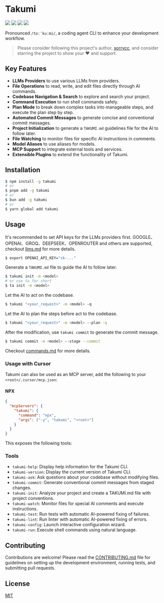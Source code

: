 # Takumi

[![](https://badgen.net/npm/v/takumi)](https://www.npmjs.com/package/takumi) [![](https://badgen.net/npm/dm/takumi)](https://www.npmjs.com/package/takumi) [![](https://github.com/umijs/takumi/actions/workflows/ci.yml/badge.svg)](https://github.com/umijs/takumi/actions/workflows/ci.yml) [![](https://badgen.net/npm/license/takumi)](https://www.npmjs.com/package/takumi)

Pronounced `/tɑːˈkuːmi/`, a coding agent CLI to enhance your development workflow.

> Please consider following this project's author, [sorrycc](https://github.com/sorrycc), and consider starring the project to show your ❤️ and support.

## Key Features

- **LLMs Providers** to use various LLMs from providers.
- **File Operations** to read, write, and edit files directly through AI commands.
- **Codebase Navigation & Search** to explore and search your project.
- **Command Execution** to run shell commands safely.
- **Plan Mode** to break down complex tasks into manageable steps, and execute the plan step by step.
- **Automated Commit Messages** to generate concise and conventional commit messages.
- **Project Initialization** to generate a `TAKUMI.md` guidelines file for the AI to follow later.
- **File Watching** to monitor files for specific AI instructions in comments.
- **Model Aliases** to use aliases for models.
- **MCP Support** to integrate external tools and services.
- **Extensible Plugins** to extend the functionality of Takumi.

## Installation

```bash
$ npm install -g takumi
# or
$ pnpm add -g takumi
# or
$ bun add -g takumi
# or
$ yarn global add takumi
```

## Usage

It's recommended to set API keys for the LLMs providers first. GOOGLE、OPENAI、GROQ、DEEPSEEK、OPENROUTER and others are supported, checkout [llms.md](./docs/llms.md) for more details.

```bash
$ export OPENAI_API_KEY="sk-..."
```

Generate a `TAKUMI.md` file to guide the AI to follow later.

```bash
$ takumi init -m <model>
# or use ta for short
$ ta init -m <model>
```

Let the AI to act on the codebase.

```bash
$ takumi "<your_request>" -m <model> -q
```

Let the AI to plan the steps before act to the codebase.

```bash
$ takumi "<your_request>" -m <model> --plan -q
```

After the modification, use `takumi commit` to generate the commit message.

```bash
$ takumi commit -m <model> --stage --commit
```

Checkout [commands.md](./docs/commands.md) for more details.

### Usage with Cursor

Takumi can also be used as an MCP server, add the following to your `<root>/.cursor/mcp.json`:

#### NPX

```json
{
  "mcpServers": {
    "takumi": {
      "command": "npx",
      "args": ["-y", "takumi", "<root>"]
    }
  }
}
```

This exposes the following tools:

### Tools

- `takumi-help`: Display help information for the Takumi CLI.
- `takumi-version`: Display the current version of Takumi CLI.
- `takumi-ask`: Ask questions about your codebase without modifying files.
- `takumi-commit`: Generate conventional commit messages from staged changes.
- `takumi-init`: Analyze your project and create a TAKUMI.md file with project conventions.
- `takumi-watch`: Monitor files for special AI comments and execute instructions.
- `takumi-test`: Run tests with automatic AI-powered fixing of failures.
- `takumi-lint`: Run linter with automatic AI-powered fixing of errors.
- `takumi-config`: Launch interactive configuration wizard.
- `takumi-run`: Execute shell commands using natural language.

## Contributing

Contributions are welcome! Please read the [CONTRIBUTING.md](./CONTRIBUTING.md) file for guidelines on setting up the development environment, running tests, and submitting pull requests.

## License

[MIT](./LICENSE)
